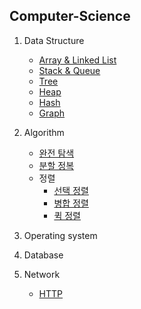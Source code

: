 ## Computer-Science

1. Data Structure
    - [Array & Linked List](DataStructure/Array&LinkedList.md)
    - [Stack & Queue](DataStructure/Stack&Queue.md)
    - [Tree](DataStructure/Tree.md)
    - [Heap](DataStructure/Heap.md)
    - [Hash](DataStructure/Hash.md)
    - [Graph](DataStructure/Graph.md)

2. Algorithm
    - [완전 탐색](Algorithm/Brute_force.md)
    - [분할 정복](Algorithm/Divide&Conquer.md)
    - 정렬
        - [선택 정렬](Algorithm/Selection_sort.md)
        - [병합 정렬](Algorithm/Merge_sort.md)
        - [퀵 정렬](Algorithm/Quick_sort.md)

3. Operating system

4. Database

5. Network
    - [HTTP](Network/HTTP.md)